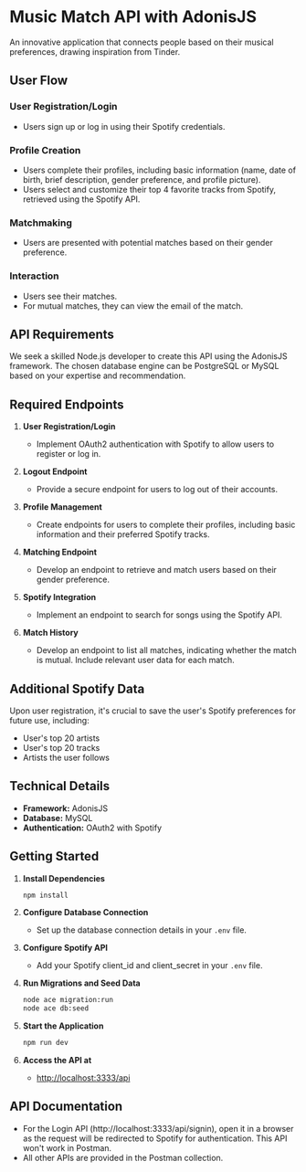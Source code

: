 # Music Match API with AdonisJS

An innovative application that connects people based on their musical preferences, drawing inspiration from Tinder.

## User Flow

### User Registration/Login

- Users sign up or log in using their Spotify credentials.

### Profile Creation

- Users complete their profiles, including basic information (name, date of birth, brief description, gender preference, and profile picture).
- Users select and customize their top 4 favorite tracks from Spotify, retrieved using the Spotify API.

### Matchmaking

- Users are presented with potential matches based on their gender preference.

### Interaction

- Users see their matches.
- For mutual matches, they can view the email of the match.

## API Requirements

We seek a skilled Node.js developer to create this API using the AdonisJS framework. The chosen database engine can be PostgreSQL or MySQL based on your expertise and recommendation.

## Required Endpoints

1. **User Registration/Login**

   - Implement OAuth2 authentication with Spotify to allow users to register or log in.

2. **Logout Endpoint**

   - Provide a secure endpoint for users to log out of their accounts.

3. **Profile Management**

   - Create endpoints for users to complete their profiles, including basic information and their preferred Spotify tracks.

4. **Matching Endpoint**

   - Develop an endpoint to retrieve and match users based on their gender preference.

5. **Spotify Integration**

   - Implement an endpoint to search for songs using the Spotify API.

6. **Match History**
   - Develop an endpoint to list all matches, indicating whether the match is mutual. Include relevant user data for each match.

## Additional Spotify Data

Upon user registration, it's crucial to save the user's Spotify preferences for future use, including:

- User's top 20 artists
- User's top 20 tracks
- Artists the user follows

## Technical Details

- **Framework:** AdonisJS
- **Database:** MySQL
- **Authentication:** OAuth2 with Spotify

## Getting Started

1. **Install Dependencies**

   ```bash
   npm install
   ```

2. **Configure Database Connection**

   - Set up the database connection details in your `.env` file.

3. **Configure Spotify API**

   - Add your Spotify client_id and client_secret in your `.env` file.

4. **Run Migrations and Seed Data**

   ```bash
   node ace migration:run
   node ace db:seed
   ```

5. **Start the Application**

   ```bash
   npm run dev
   ```

6. **Access the API at**
   - [http://localhost:3333/api](http://localhost:3333/api)

## API Documentation

- For the Login API (http://localhost:3333/api/signin), open it in a browser as the request will be redirected to Spotify for authentication. This API won't work in Postman.
- All other APIs are provided in the Postman collection.
